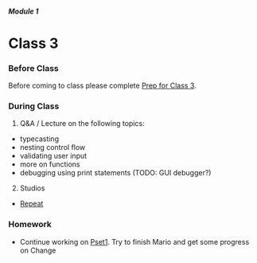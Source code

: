 ##### Module 1

# Class 3

### Before Class
Before coming to class please complete [Prep for Class 3](../class3-prep).

### During Class

1. Q&A / Lecture on the following topics:
  * typecasting
  * nesting control flow
  * validating user input
  * more on functions
  * debugging using print statements (TODO: GUI debugger?)
2. Studios
  * [Repeat](../studios/repeat) 

### Homework
* Continue working on [Pset1](). Try to finish Mario and get some progress on Change

